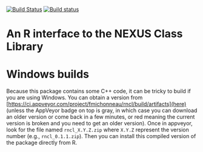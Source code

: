 [![Build Status](https://travis-ci.org/fmichonneau/rncl.svg)](https://travis-ci.org/fmichonneau/rncl.svg)
[![Build status](https://ci.appveyor.com/api/projects/status/bfcjqt83esp0nnak)](https://ci.appveyor.com/project/fmichonneau/rncl)

# An R interface to the NEXUS Class Library

# Windows builds

Because this package contains some C++ code, it can be tricky to build if you
are using Windows. You can obtain a version from
[https://ci.appveyor.com/project/fmichonneau/rncl/build/artifacts](here) (unless
the AppVeyor badge on top is gray, in which case you can download an older
version or come back in a few minutes, or red meaning the current version is
broken and you need to get an older version). Once in appveyor, look for the
file named `rncl_X.Y.Z.zip` where `X.Y.Z` represent the version number (e.g.,
`rncl_0.1.1.zip`). Then you can install this compiled version of the package
directly from R.
